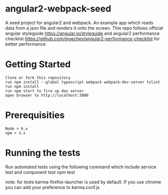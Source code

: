 # angular2-webpack-seed
A seed project for angular2 and webpack.
An example app which reads data from a json file and renders it onto the screen.
This repo follows official angular styleguide https://angular.io/styleguide 
and angular2 performance checklist https://github.com/mgechev/angular2-performance-checklist for better performance  

# Getting Started

    Clone or fork this repository
    run npm install --global typescript webpack webpack-dev-server tslint
    run npm install
    run npm start to fire up dev server
    open browser to http://localhost:3000

# Prerequisities

    Node > 6.x
    npm > 3.x

# Running the tests

Run automated tests using the following command which include service test and component test
    npm test  

note: for tests karma-firefox-launcher is used by default. If you use chrome you can add your preference to karma.conf.js
